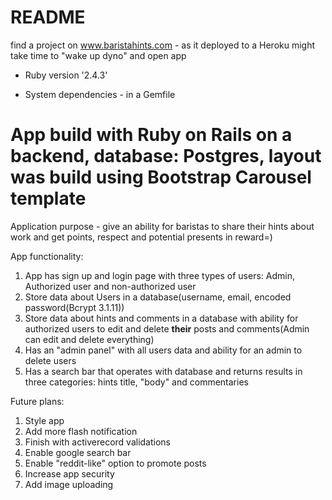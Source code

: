 # README

find a project on www.baristahints.com - as it deployed to a Heroku might take time to "wake up dyno" and open app

* Ruby version '2.4.3'

* System dependencies - in a Gemfile

# App build with Ruby on Rails on a backend, database: Postgres, layout was build using Bootstrap Carousel template

Application purpose - give an ability for baristas to share their hints about work and get points, respect and potential presents in reward=)


App functionality:

1. App has sign up and login page with three types of users: Admin, Authorized user and non-authorized user
2. Store data about Users in a database(username, email, encoded password(Bcrypt 3.1.11))
3. Store data about hints and comments in a database with ability for authorized users to edit and delete **their** posts and comments(Admin can edit and delete everything)
4. Has an "admin panel" with all users data and ability for an admin to delete users
5. Has a search bar that operates with database and returns results in three categories: hints title, "body" and commentaries

Future plans:

1. Style app
2. Add more flash notification
3. Finish with activerecord validations
4. Enable google search bar
5. Enable "reddit-like" option to promote posts
6. Increase app security
7. Add image uploading

